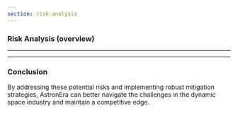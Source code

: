 ```yaml
---
section: risk-analysis
---
```


### Risk Analysis (overview)

---

<!-- Bulk of content -->

---

### Conclusion

By addressing these potential risks and implementing robust mitigation strategies, AstronEra can
better navigate the challenges in the dynamic space industry and maintain a competitive edge.
